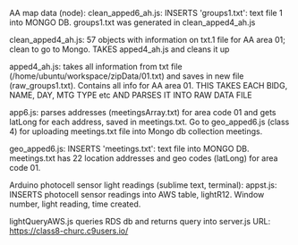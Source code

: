 AA map data (node):
clean_apped6_ah.js: INSERTS 'groups1.txt': text file 1 into MONGO DB. groups1.txt was generated in clean_apped4_ah.js

clean_apped4_ah.js: 57 objects with information on txt.1 file for AA area 01; clean to go to Mongo. TAKES apped4_ah.js and cleans it up

apped4_ah.js: takes all information from txt file (/home/ubuntu/workspace/zipData/01.txt) and saves in new file (raw_groups1.txt).
  Contains all info for AA area 01. THIS TAKES EACH BlDG, NAME, DAY, MTG TYPE etc AND PARSES IT INTO RAW DATA FILE

app6.js: parses addresses (meetingsArray.txt) for area code 01 and gets latLong for each address, saved in meetings.txt. 
Go to geo_apped6.js (class 4) for uploading meetings.txt file into Mongo db collection meetings.

geo_apped6.js: INSERTS 'meetings.txt': text file into MONGO DB. meetings.txt has 22 location addresses and geo codes (latLong) for area code 01.

Arduino photocell sensor light readings (sublime text, terminal):
appst.js: INSERTS photocell sensor readings into AWS table, lightR12. Window number, light reading, time created.

lightQueryAWS.js queries RDS db and returns query into server.js
URL: https://class8-churc.c9users.io/
